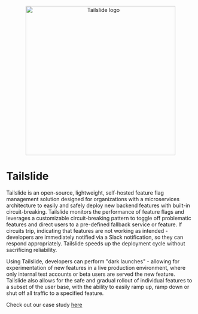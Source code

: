 <p align="center">
    <img src="https://user-images.githubusercontent.com/73451363/187207442-bae7ea26-7eac-4cab-8806-42779629c653.png" alt="Tailslide logo" width="400">
</p>

# Tailslide
Tailslide is an open-source, lightweight, self-hosted feature flag management solution designed for organizations with a microservices architecture to easily and safely deploy new backend features with built-in circuit-breaking.  Tailslide monitors the performance of feature flags and leverages a customizable circuit-breaking pattern to toggle off problematic features and direct users to a pre-defined fallback service or feature. If circuits trip, indicating that features are not working as intended - developers are immediately notified via a Slack notification, so they can respond appropriately. Tailslide speeds up the deployment cycle without sacrificing reliability.

Using Tailslide, developers can perform "dark launches" - allowing for experimentation of new features in a live production environment, where only internal test accounts or beta users are served the new feature. Tailslide also allows for the safe and gradual rollout of individual features to a subset of the user base, with the ability to easily ramp up, ramp down or shut off all traffic to a specified feature.

Check out our case study [here](https://tailslide-io.github.io/)
